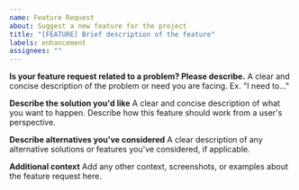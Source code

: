 ```yaml
---
name: Feature Request
about: Suggest a new feature for the project
title: "[FEATURE] Brief description of the feature"
labels: enhancement
assignees: ""
---
```


**Is your feature request related to a problem? Please describe.**
A clear and concise description of the problem or need you are facing. Ex. "I need to..."

**Describe the solution you'd like**
A clear and concise description of what you want to happen. Describe how this feature should work from a user's perspective.

**Describe alternatives you've considered**
A clear description of any alternative solutions or features you've considered, if applicable.

**Additional context**
Add any other context, screenshots, or examples about the feature request here.

